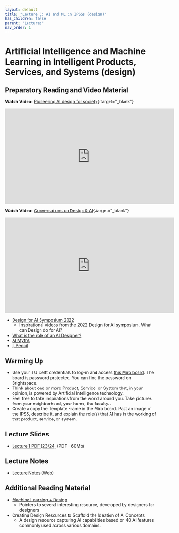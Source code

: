 ```yaml
---
layout: default
title: "Lecture 1: AI and ML in IPSSs (design)"
has_children: false
parent: "Lectures"
nav_order: 1
---
```


# Artificial Intelligence and Machine Learning in Intelligent Products, Services, and Systems (design)

## Preparatory Reading and Video Material

**Watch Video:** [Pioneering AI design for society](https://www.youtube.com/watch?v=l3BBir7Dljc){:target="\_blank"}
<iframe width="560" height="315" src="https://www.youtube.com/embed/l3BBir7Dljc?si=lGUEM0xtkmOJckz4" title="Pioneering AI design for society" frameborder="0" allow="accelerometer; autoplay; clipboard-write; encrypted-media; gyroscope; picture-in-picture; web-share" allowfullscreen></iframe>

**Watch Video:** [Conversations on Design & AI](https://www.youtube.com/watch?v=Qw8YAcsv250){:target="\_blank"}
<iframe width="560" height="315" src="https://www.youtube.com/embed/Qw8YAcsv250?si=-XgX19FeDD_O55ER" title="onversations on Design & AI" frameborder="0" allow="accelerometer; autoplay; clipboard-write; encrypted-media; gyroscope; picture-in-picture; web-share" allowfullscreen></iframe>


- [Design for AI Symposium 2022](https://www.tudelft.nl/en/ide/news/conferences-and-symposia/design4ai-symposium)
  - Inspirational videos from the 2022 Design for AI symposium. What can Design do for AI? 
- [What is the role of an AI Designer?](https://amandalinden.medium.com/what-is-the-role-of-an-a-i-designer-6943711046ec)
- [AI Myths](https://www.aimyths.org)
- [I, Pencil](https://en.wikisource.org/wiki/I,_Pencil)

## Warming Up

- Use your TU Delft credentials to log-in and access [this Miro board](https://miro.com/app/board/uXjVOPzwy3E=/). The board is password protected. You can find the password on Brightspace. 
- Think about one or more Product, Service, or System that, in your opinion, is powered by Artificial Intelligence technology.
- Feel free to take inspirations from the world around you. Take pictures from your neighborhood, your home, the faculty...
- Create a copy the Template Frame in the Miro board. Past an image of the IPSS, describe it, and explain the role(s) that AI has in the working of that product, service, or system. 

## Lecture Slides

- [Lecture 1 PDF (23/24)]({{site.baseurl}}/assets/slides/ML4D-L1-2324.pdf) (PDF - 60Mb)  

## Lecture Notes

- [Lecture Notes](https://surfdrive.surf.nl/files/index.php/s/RyBCGg8LJ1HgXFG) (Web)

## Additional Reading Material

- [Machine Learning + Design](https://machinelearning.design/)
  - Pointers to several interesting resource, developed by designers for designers 
- [Creating Design Resources to Scaffold the Ideation of AI Concepts](https://dl.acm.org/doi/fullHtml/10.1145/3563657.3596058)
  - A design resource capturing AI capabilities based on 40 AI features commonly used across various domains.

